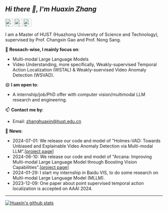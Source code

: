 <h2><em> Hi there 👋, I'm Huaxin Zhang</em></h2>

<p> 
<a href="https://pipixin321.github.io/"><img src="https://img.shields.io/badge/Huaxin_Zhang-Homepage-orange" height="25px" alt="Huaxin Zhang"></a>
<a href="https://github.com/pipixin321"><img src="https://img.shields.io/badge/github-%23121011.svg?style=flat-square&logo=github&logoColor=white" height="25px" alt="github"></a>
<a href="https://scholar.google.com.hk/citations?user=oyfu0pgAAAAJ&hl=zh-CN"><img src="https://img.shields.io/badge/Google%20Scholar-4285F4?style=flat-square&logo=google-scholar&logoColor=white" height="25px" alt="Google Scholar"></a>
</p>


I am a Master of HUST (Huazhong University of Science and Technology), supervised by Prof. Changxin Gao and Prof. Nong Sang.

🔭 **Reseach-wise, I mainly focus on**:
- Multi-modal Large Language Models
- Video Understanding, more specifically, Weakly-supervised Temporal Action Localization (WSTAL) & Weakly-suervised Video Anomaly Detection (WSVAD).


😄 **I am open to**:

- A internship/job/PhD offer with computer vision/multimodal LLM research and engineering.

📫 **Contact me by**:

- Email: zhanghuaxin@hust.edu.cn

💬 **News**:
  - 2024-07-01: We release our code and model of "Holmes-VAD: Towards Unbiased and Explainable Video Anomaly Detection via Multi-modal LLM".[[project page](https://holmesvad.github.io/)]
  - 2024-06-10: We release our code and model of "Arcana: Improving Multi-modal Large Language Model through Boosting Vision Capabilities".[[project page](https://arcana-project-page.github.io/)]
  - 2024-01-29: I start my internship in Baidu VIS, to do some research on Multi-modal Large Language Model (MLLM).
  - 2023-12-09: One paper about point supervised temporal action localization is accepted on AAAI 2024.




----

[![Huaxin's github stats](https://github-readme-stats.vercel.app/api?username=pipixin321&theme=material-palenight&count_private=true&hide=contribs)](https://github.com/anuraghazra/github-readme-stats)

